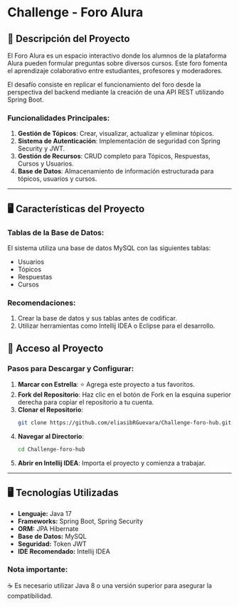 # Challenge  - Foro Alura

## 📜 Descripción del Proyecto
El Foro Alura es un espacio interactivo donde los alumnos de la plataforma Alura pueden formular preguntas sobre diversos cursos. Este foro fomenta el aprendizaje colaborativo entre estudiantes, profesores y moderadores.  

El desafío consiste en replicar el funcionamiento del foro desde la perspectiva del backend mediante la creación de una API REST utilizando Spring Boot. 

### Funcionalidades Principales:
1. **Gestión de Tópicos**: Crear, visualizar, actualizar y eliminar tópicos.
2. **Sistema de Autenticación**: Implementación de seguridad con Spring Security y JWT.
3. **Gestión de Recursos**: CRUD completo para Tópicos, Respuestas, Cursos y Usuarios.
4. **Base de Datos**: Almacenamiento de información estructurada para tópicos, usuarios y cursos.

---


## 🖥️ Características del Proyecto

### Tablas de la Base de Datos:
El sistema utiliza una base de datos MySQL con las siguientes tablas:
- Usuarios
- Tópicos
- Respuestas
- Cursos

### Recomendaciones:
1. Crear la base de datos y sus tablas antes de codificar.
2. Utilizar herramientas como Intellij IDEA o Eclipse para el desarrollo.


## 📖 Acceso al Proyecto

### Pasos para Descargar y Configurar:
1. **Marcar con Estrella**: ⭐ Agrega este proyecto a tus favoritos.
2. **Fork del Repositorio**: Haz clic en el botón de Fork en la esquina superior derecha para copiar el repositorio a tu cuenta.
3. **Clonar el Repositorio**:
   ```bash
   git clone https://github.com/eliasibRGuevara/Challenge-foro-hub.git
   ```
4. **Navegar al Directorio**:
   ```bash
   cd Challenge-foro-hub
   ```
5. **Abrir en Intellij IDEA**: Importa el proyecto y comienza a trabajar.

---

## 🖥️ Tecnologías Utilizadas
- **Lenguaje:** Java 17  
- **Frameworks:** Spring Boot, Spring Security  
- **ORM:** JPA Hibernate  
- **Base de Datos:** MySQL  
- **Seguridad:** Token JWT  
- **IDE Recomendado:** Intellij IDEA

### Nota importante:
☕ Es necesario utilizar Java 8 o una versión superior para asegurar la compatibilidad.

